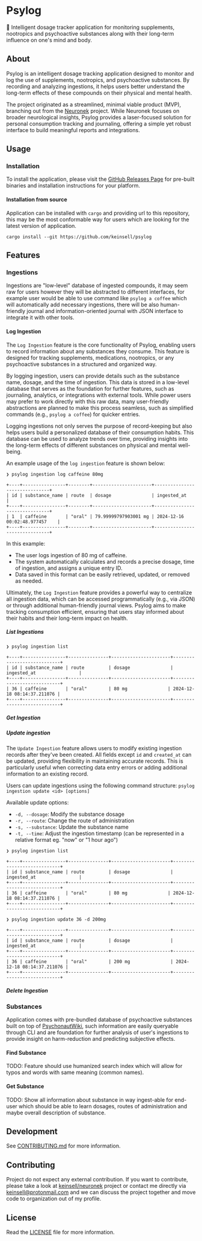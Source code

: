 # Psylog

🧬 Intelligent dosage tracker application for monitoring supplements, nootropics and psychoactive substances along with
their long-term influence on one's mind and body.

## About

Psylog is an intelligent dosage tracking application designed to monitor and log the use of supplements, nootropics, and
psychoactive substances. By recording and analyzing ingestions, it helps users better understand the long-term effects
of these compounds on their physical and mental health.

The project originated as a streamlined, minimal viable product (MVP), branching out from
the [Neuronek](https://github.com/keinsell/neuronek) project. While Neuronek focuses on broader neurological insights,
Psylog provides a laser-focused solution for personal consumption tracking and journaling, offering a simple yet robust
interface to build meaningful reports and integrations.

## Usage

### Installation

To install the application, please visit the [GitHub Releases Page](https://github.com/keinsell/psylog/releases) for
pre-built binaries and installation instructions for your platform.

#### Installation from source

Application can be installed with `cargo` and providing url to this repository,
this may be the most conformable way for users which are looking for the latest version of application.

```
cargo install --git https://github.com/keinsell/psylog
```

## Features

### Ingestions

Ingestions are "low-level" database of ingested compounds, it may seem raw for users however they will be abstracted to
different interfaces, for example user would be able to use command like `psylog a coffee` which will automatically add
necessary ingestions, there will be also human-friendly journal and information-oriented journal with JSON interface to
integrate it with other tools.

#### Log Ingestion

The `Log Ingestion` feature is the core functionality of Psylog,
enabling users to record information about any substances they consume.
This feature is designed for tracking supplements, medications, nootropics,
or any psychoactive substances in a structured and organized way.

By logging ingestion, users can provide details such as the substance name, dosage, and the time of ingestion.
This data is stored in a low-level database that serves as the foundation for further features,
such as journaling, analytics, or integrations with external tools.
While power users may prefer to work directly with this raw data,
many user-friendly abstractions are planned to make this process seamless,
such as simplified commands (e.g., `psylog a coffee`) for quicker entries.

Logging ingestions not only serves the purpose of record-keeping
but also helps users build a personalized database of their consumption habits.
This database can be used to analyze trends over time,
providing insights into the long-term effects of different substances on physical and mental well-being.

An example usage of the `log ingestion` feature is shown below:

```
❯ psylog ingestion log caffeine 80mg

+----+----------------+--------+----------------------+-------------------------------+
| id | substance_name | route  | dosage               | ingested_at                   |
+----+----------------+--------+----------------------+-------------------------------+
| 1  | caffeine       | "oral" | 79.99999797903001 mg | 2024-12-16 00:02:48.977457    |
+----+----------------+--------+----------------------+-------------------------------+
```

In this example:

- The user logs ingestion of 80 mg of caffeine.
- The system automatically calculates and records a precise dosage, time of ingestion, and assigns a unique entry ID.
- Data saved in this format can be easily retrieved, updated, or removed as needed.

Ultimately, the `Log Ingestion` feature provides a powerful way to centralize all ingestion data,
which can be accessed programmatically (e.g., via JSON) or through additional human-friendly journal views.
Psylog aims to make tracking consumption efficient,
ensuring that users stay informed about their habits and their long-term impact on health.

##### List Ingestions

```
❯ psylog ingestion list

+----+----------------+---------------+----------------------+----------------------------+
| id | substance_name | route         | dosage               | ingested_at                |
+----+----------------+---------------+----------------------+----------------------------+
| 36 | caffeine       | "oral"        | 80 mg               | 2024-12-18 08:14:37.211076 |
+----+----------------+---------------+----------------------+----------------------------+
```

##### Get Ingestion

##### Update ingestion

The `Update Ingestion` feature allows users to modify existing ingestion records after they've been created. All fields except `id` and `created_at` can be updated, providing flexibility in maintaining accurate records. This is particularly useful when correcting data entry errors or adding additional information to an existing record.

Users can update ingestions using the following command structure:
```psylog ingestion update <id> [options]```

Available update options:
- `-d, --dosage`: Modify the substance dosage
- `-r, --route`: Change the route of administration
- `-s, --substance`: Update the substance name
- `-t, --time`: Adjust the ingestion timestamp (can be represented in a relative format eg. "now" or "1 hour ago")

```
❯ psylog ingestion list

+----+----------------+---------------+----------------------+----------------------------+
| id | substance_name | route         | dosage               | ingested_at                |
+----+----------------+---------------+----------------------+----------------------------+
| 36 | caffeine       | "oral"        | 80 mg               | 2024-12-18 08:14:37.211076 |
+----+----------------+---------------+----------------------+----------------------------+

❯ psylog ingestion update 36 -d 200mg

+----+----------------+---------------+----------------------+----------------------------+
| id | substance_name | route         | dosage               | ingested_at                |
+----+----------------+---------------+----------------------+----------------------------+
| 36 | caffeine       | "oral"        | 200 mg               | 2024-12-18 08:14:37.211076 |
+----+----------------+---------------+----------------------+----------------------------+
```

##### Delete Ingestion

### Substances

Application comes with pre-bundled database of psychoactive substances built on top
of [PsychonautWiki](https://psychonautwiki.org), such information are easily queryable through CLI and are foundation
for further analysis of user's ingestions to provide insight on harm-reduction and predicting subjective effects.

#### Find Substance

TODO: Feature should use humanized search index which will allow for typos and words with same meaning (common names).

#### Get Substance

TODO: Show all information about substance in way ingest-able for end-user which should be able to learn dosages, routes
of administration and maybe overall description of substance.

## Development

See [CONTRIBUTING.md](CONTRIBUTING.md) for more information.

## Contributing

Project do not expect any external contribution. If you want to contribute, please take a look
at [keinsell/neuronek](https://github.com/keinsell/neuronek)
project or contact me directly via [keinsell@protonmail.com]() and we can discuss the project together and move code to
organization out of my profile.

## License

Read the [LICENSE](LICENSE) file for more information.
